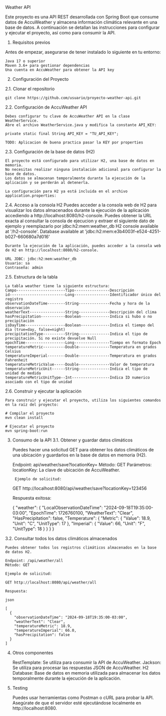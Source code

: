 Weather API

Este proyecto es una API REST desarrollada con Spring Boot que consume datos de AccuWeather y almacena información 
climática relevante en una base de datos. A continuación se detallan las instrucciones para configurar y ejecutar el proyecto, 
así como para consumir la API.

1. Requisitos previos

Antes de empezar, asegurarse de tener instalado lo siguiente en tu entorno:

    Java 17 o superior
    Maven 3.6+ para gestionar dependencias
    Una cuenta en AccuWeather para obtener la API key
    
2.  Configuración del Proyecto

2.1. Clonar el repositorio

	git clone https://github.com/usuario/proyecto-weather-api.git

2.2. Configuración de AccuWeather API

	Debes configurar tu clave de AccuWeather API en la clase WeatherService. 
	Abre el archivo WeatherService.java y modifica la constante API_KEY:

	private static final String API_KEY = "TU_API_KEY";
	
	TODO: Aplicacion de buena practica pasar la KEY por properties

2.3. Configuración de la base de datos (H2)

	El proyecto está configurado para utilizar H2, una base de datos en memoria. 
	No necesitas realizar ninguna instalación adicional para configurar la base de datos. 
	Los datos se almacenan temporalmente durante la ejecución de la aplicación y se perderán al detenerla.

	La configuración para H2 ya está incluida en el archivo application.properties:
	
	
2.4. Acceso a la consola H2
	Puedes acceder a la consola web de H2 para visualizar los datos almacenados durante la ejecución de la aplicación accediendo a http://localhost:8080/h2-console.
	Puedes obtener la URL exacta al consultar la consola de ejecucion y extraer el siguiente dato de ejemplo y reemplazarlo por jdbc:h2:mem:weather_db
	H2 console available at '/h2-console'. Database available at 'jdbc:h2:mem:e3b4003f-e524-4251-b027-660680a7d016'
	
	Durante la ejecución de la aplicación, puedes acceder a la consola web de H2 en http://localhost:8080/h2-console.

    URL JDBC: jdbc:h2:mem:weather_db
    Usuario: sa
    Contraseña: admin

2.5. Estructura de la tabla

	La tabla weather tiene la siguiente estructura:
	Campo----------------------Tipo----------------Descripción
	id-------------------------Long----------------Identificador único del registro
	observationDateTime--------String--------------Fecha y hora de la observación
	weatherText----------------String--------------Descripción del clima
	hasPrecipitation-----------Boolean-------------Indica si hubo o no precipitación
	isDayTime------------------Boolean-------------Indica el tiempo del dia (true=day, false=night)
	precipitationType----------String--------------Indica el tipo de precipitación. Si no existe devuelve Null
	epochTime------------------Long----------------Tiempo en formato Epoch
	temperatureMetric----------Double--------------Temperatura en grados Celsius
	temperatureImperial--------Double--------------Temperatura en grados Fahrenheit
	temperatureMetricValue-----Double--------------Valor de temperatura
	temperatureMetricUnit------String--------------Indica el tipo de unidad de medida
	temperatureMetricUnitType--Int-----------------Indica ID numerico asociado con el tipo de unidad
    
2.6. Construir y ejecutar la aplicación

	Para construir y ejecutar el proyecto, utiliza los siguientes comandos en la raíz del proyecto:

	# Compilar el proyecto
	mvn clean install

	# Ejecutar el proyecto
	mvn spring-boot:run

3. Consumo de la API
3.1. Obtener y guardar datos climáticos

	Puedes hacer una solicitud GET para obtener los datos climáticos de una ubicación y guardarlos en la base de datos en memoria (H2).

    Endpoint: api/weather/save?locationKey=
    Método: GET
    Parámetros:
        locationKey: La clave de ubicación de AccuWeather. 
        
        Ejemplo de solicitud:

	GET http://localhost:8080/api/weather/save?locationKey=123456
	
	Respuesta exitosa:

	{
	  "weather": {
	    "LocalObservationDateTime": "2024-09-18T19:35:00-03:00",
	    "EpochTime": 1726760100,
	    "WeatherText": "Clear",
	    "HasPrecipitation": false,
	    "Temperature": {
	      "Metric": {
	        "Value": 18.9,
	        "Unit": "C",
	        "UnitType": 17
	      },
	      "Imperial": {
	        "Value": 66,
	        "Unit": "F",
	        "UnitType": 18
	      }
	    }
	  }
	}
  
3.2. Consultar todos los datos climáticos almacenados

	Puedes obtener todos los registros climáticos almacenados en la base de datos H2.

    Endpoint: /api/weather/all
    Método: GET

	Ejemplo de solicitud:

	GET http://localhost:8080/api/weather/all

	Respuesta:

	json
	
	[
	  {
	    "observationDateTime": "2024-09-18T19:35:00-03:00",
	    "weatherText": "Clear",
	    "temperatureMetric": 18.9,
	    "temperatureImperial": 66.0,
	    "hasPrecipitation": false
	  }
	]
	
	
4. Otros componentes
	
	RestTemplate: Se utiliza para consumir la API de AccuWeather.
	Jackson: Se utiliza para procesar las respuestas JSON de AccuWeather.
	H2 Database: Base de datos en memoria utilizada para almacenar los datos temporalmente durante la ejecución de la aplicación.
	
5. Testing

	Puedes usar herramientas como Postman o cURL para probar la API. Asegúrate de que el servidor esté ejecutándose localmente en http://localhost:8080.
	        
        
        
        
        
        
        